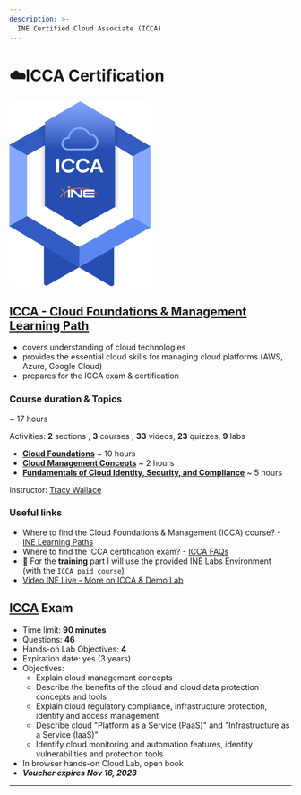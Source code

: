 ```yaml
---
description: >-
  INE Certified Cloud Associate (ICCA)
---
```


# ☁️ICCA Certification

![ICCA - © INE](.gitbook/assets/ICCA-badge-small.png)

## [ICCA - Cloud Foundations & Management Learning Path](https://my.ine.com/Cloud/learning-paths/d9eeb38f-d936-42ca-993b-8e33fdd750e6/cloud-foundations-management-icca)

- covers understanding of cloud technologies
- provides the essential cloud skills for managing cloud platforms (AWS, Azure, Google Cloud)
- prepares for the ICCA exam & certification

### Course duration & Topics

~ 17 hours

Activities: **2** sections , **3** courses , **33** videos, **23** quizzes, **9** labs

- [**Cloud Foundations**](cloud-foundations/README.md) ~ 10 hours
- [**Cloud Management Concepts**](cloud-management/README.md) ~ 2 hours
- [**Fundamentals of Cloud Identity, Security, and Compliance**](cloud-sec/README.md) ~ 5 hours

Instructor: [Tracy Wallace](https://twitter.com/TracyWallaceTec)

### Useful links

- Where to find the Cloud Foundations & Management (ICCA) course? - [INE Learning Paths](https://my.ine.com/learning-paths)
- Where to find the ICCA certification exam? - [ICCA FAQs](https://info.ine.com/icca-certification/)
- 🔬 For the **training** part I will use the provided INE Labs Environment (with the `ICCA paid course`)
- [Video INE Live - More on ICCA & Demo Lab](https://www.youtube.com/watch?v=Wuz5-XarQWg)

## [ICCA](https://info.ine.com/icca-certification/) Exam

- Time limit: **90 minutes**
- Questions: **46**
- Hands-on Lab Objectives: **4**
- Expiration date: yes (3 years)
- Objectives:
  - Explain cloud management concepts
  - Describe the benefits of the cloud and cloud data protection concepts and tools
  - Explain cloud regulatory compliance, infrastructure protection, identify and access management
  - Describe cloud "Platform as a Service (PaaS)" and "Infrastructure as a Service (IaaS)"
  - Identify cloud monitoring and automation features, identity vulnerabilities and protection tools
- In browser hands-on Cloud Lab, open book
- ***Voucher expires Nov 16, 2023***

------

